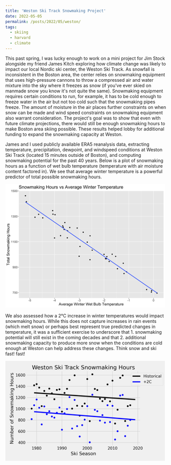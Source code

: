```yaml
---
title: 'Weston Ski Track Snowmaking Project'
date: 2022-05-05
permalink: /posts/2022/05/weston/
tags:
  - skiing
  - harvard
  - climate
---
```


This past spring, I was lucky enough to work on a mini project for Jim Stock alongside my friend James Kitch exploring how climate change was likely to impact our local Nordic ski center, the Weston Ski Track. As snowfall is inconsistent in the Boston area, the center relies on snowmaking equipment that uses high-pressure cannons to throw a compressed air and water mixture into the sky where it freezes as snow (if you've ever skied on manmade snow you know it's not quite the same). Snowmaking equipment requires certain conditions to run, for example, it has to be cold enough to freeze water in the air but not too cold such that the snowmaking pipes freeze. The amount of moisture in the air places further constraints on when snow can be made and wind speed constraints on snowmaking equipment also warrant consideration. The project's goal was to show that even with future climate projections, there would still be enough snowmaking hours to make Boston area skiing possible. These results helped lobby for additional funding to expand the snowmaking capacity at Weston.

James and I used publicly available ERA5 reanalysis data, extracting temperature, precipitation, dewpoint, and windspeed conditions at Weston Ski Track (located 15 minutes outside of Boston), and computing snowmaking potential for the past 40 years. Below is a plot of snowmaking hours as a function of wet bulb temperature (temperature with air moisture content factored in). We see that average winter temperature is a powerful predictor of total possible snowmaking hours. 

<img src="/files/SnowmakingHours_vs_Avg_Temp.png" alt="Graph of Snowmaking Hours" width="500"/>

We also assessed how a 2°C increase in winter temperatures would impact snowmaking hours. While this does not capture increases in rain events (which melt snow) or perhaps best represent true predicted changes in temperature, it was a sufficient exercise to underscore that 1. snowmaking potential will still exist in the coming decades and that 2. additional snowmaking capacity to produce more snow when the conditions are cold enough at Weston can help address these changes. Think snow and ski fast! fast! 


<img src="/files/2C_Annual_Snowmaking_Hours.png" alt="2C Change Plot" width="500"/>